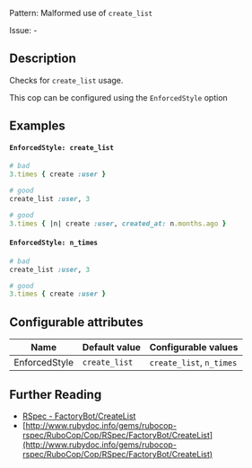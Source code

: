 Pattern: Malformed use of `create_list`

Issue: -

## Description

Checks for `create_list` usage.

This cop can be configured using the `EnforcedStyle` option

## Examples

#### `EnforcedStyle: create_list`

```ruby
# bad
3.times { create :user }

# good
create_list :user, 3

# good
3.times { |n| create :user, created_at: n.months.ago }
```
#### `EnforcedStyle: n_times`

```ruby
# bad
create_list :user, 3

# good
3.times { create :user }
```

## Configurable attributes

Name | Default value | Configurable values
--- | --- | ---
EnforcedStyle | `create_list` | `create_list`, `n_times`

## Further Reading

* [RSpec - FactoryBot/CreateList](https://docs.rubocop.org/rubocop-rspec/cops_rspec_factorybot.html#rspecfactorybotcreatelist)
* [http://www.rubydoc.info/gems/rubocop-rspec/RuboCop/Cop/RSpec/FactoryBot/CreateList](http://www.rubydoc.info/gems/rubocop-rspec/RuboCop/Cop/RSpec/FactoryBot/CreateList)
